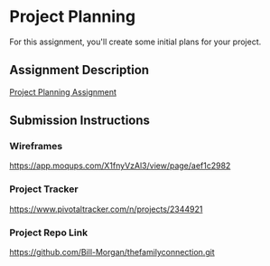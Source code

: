 # Project Planning
For this assignment, you'll create some initial plans for your project.

## Assignment Description
[Project Planning Assignment](https://education.launchcode.org/liftoff/assignments/planning/)

## Submission Instructions

### Wireframes

https://app.moqups.com/X1fnyVzAl3/view/page/aef1c2982

### Project Tracker

https://www.pivotaltracker.com/n/projects/2344921

### Project Repo Link

https://github.com/Bill-Morgan/thefamilyconnection.git
